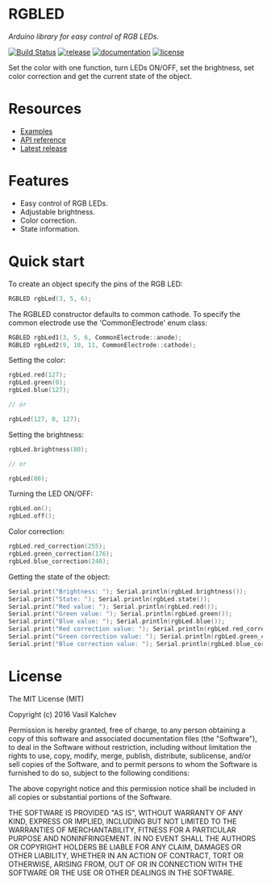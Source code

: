 RGBLED
======

*Arduino library for easy control of RGB LEDs.*

[![Build Status](https://travis-ci.org/VasilKalchev/RGBLED.svg?branch=master)](https://travis-ci.org/VasilKalchev/RGBLED)
[![release](https://img.shields.io/badge/release-1.0.0-yellow.svg)](https://github.com/VasilKalchev/RGBLED/releases)
[![documentation](https://img.shields.io/badge/docs-doxygen-green.svg)](https://vasilkalchev.github.io/RGBLED/doc/Doxygen/html/index.html)
[![license](https://img.shields.io/github/license/mashape/apistatus.svg?maxAge=2592000)](https://opensource.org/licenses/mit-license.php)

Set the color with one function, turn LEDs ON/OFF, set the brightness, set color correction and get the current state of the object.


Resources
=========
 - [Examples][examples]
 - [API reference][doxygen classes]
 - [Latest release][latest release]


Features
========
 - Easy control of RGB LEDs.
 - Adjustable brightness.
 - Color correction.
 - State information.


Quick start
===========
To create an object specify the pins of the RGB LED:
```c++
RGBLED rgbLed(3, 5, 6);
```


The RGBLED constructor defaults to common cathode. To specify the common electrode use the 'CommonElectrode' enum class:
```c++
RGBLED rgbLed1(3, 5, 6, CommonElectrode::anode);
RGBLED rgbLed2(9, 10, 11, CommonElectrode::cathode);
```


Setting the color:
```c++
rgbLed.red(127);
rgbLed.green(0);
rgbLed.blue(127);

// or

rgbLed(127, 0, 127);
```


Setting the brightness:
```c++
rgbLed.brightness(80);

// or

rgbLed(80);
```


Turning the LED ON/OFF:
```c++
rgbLed.on();
rgbLed.off();
```


Color correction:
```c++
rgbLed.red_correction(255);
rgbLed.green_correction(176);
rgbLed.blue_correction(240);
```


Getting the state of the object:
```c++
Serial.print("Brightness: "); Serial.println(rgbLed.brightness());
Serial.print("State: "); Serial.println(rgbLed.state());
Serial.print("Red value: "); Serial.println(rgbLed.red());
Serial.print("Green value: "); Serial.println(rgbLed.green());
Serial.print("Blue value: "); Serial.println(rgbLed.blue());
Serial.print("Red correction value: "); Serial.println(rgbLed.red_correction());
Serial.print("Green correction value: "); Serial.println(rgbLed.green_correction());
Serial.print("Blue correction value: "); Serial.println(rgbLed.blue_correction());
```


License
=======
The MIT License (MIT)

Copyright (c) 2016 Vasil Kalchev

Permission is hereby granted, free of charge, to any person obtaining a copy
of this software and associated documentation files (the "Software"), to deal
in the Software without restriction, including without limitation the rights
to use, copy, modify, merge, publish, distribute, sublicense, and/or sell
copies of the Software, and to permit persons to whom the Software is
furnished to do so, subject to the following conditions:

The above copyright notice and this permission notice shall be included in all
copies or substantial portions of the Software.

THE SOFTWARE IS PROVIDED "AS IS", WITHOUT WARRANTY OF ANY KIND, EXPRESS OR
IMPLIED, INCLUDING BUT NOT LIMITED TO THE WARRANTIES OF MERCHANTABILITY,
FITNESS FOR A PARTICULAR PURPOSE AND NONINFRINGEMENT. IN NO EVENT SHALL THE
AUTHORS OR COPYRIGHT HOLDERS BE LIABLE FOR ANY CLAIM, DAMAGES OR OTHER
LIABILITY, WHETHER IN AN ACTION OF CONTRACT, TORT OR OTHERWISE, ARISING FROM,
OUT OF OR IN CONNECTION WITH THE SOFTWARE OR THE USE OR OTHER DEALINGS IN THE
SOFTWARE.


[doxygen classes]: https://vasilkalchev.github.io/RGBLED/doc/Doxygen/html/annotated.html
[examples]: https://github.com/VasilKalchev/RGBLED/tree/master/examples
[latest release]: https://github.com/VasilKalchev/RGBLED/releases/latest
